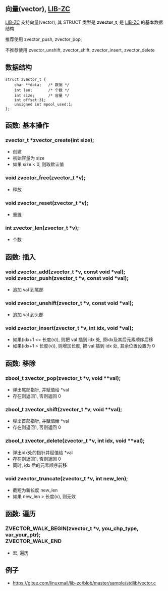 <A name="readme_md" id="readme_md"></A>

## 向量(vector), [LIB-ZC](https://gitee.com/linuxmail/lib-zc#readme_md)

[LIB-ZC](https://gitee.com/linuxmail/lib-zc#readme_md) 支持向量(vector),
其 STRUCT 类型是 **zvector_t**,
是 [LIB-ZC](https://gitee.com/linuxmail/lib-zc#readme_md) 的基本数据结构

推荐使用 zvector_push, zvector_pop;

不推荐使用 zvector_unshift, zvector_shift, zvector_insert, zvector_delete

## 数据结构

```
struct zvector_t {
    char **data;   /* 数据 */
    int len;       /* 个数 */
    int size;      /* 容量 */
    int offset:31;
    unsigned int mpool_used:1;
};
```

## 函数: 基本操作

### zvector_t *zvector_create(int size);

* 创建
* 初始容量为 size
* 如果 size &lt; 0, 则取默认值

### void zvector_free(zvector_t *v);

* 释放

### void zvector_reset(zvector_t *v);

* 重置

### int zvector_len(zvector_t *v);

* 个数

## 函数: 插入

### void zvector_add(zvector_t *v, const void *val);<BR />void zvector_push(zvector_t *v, const void *val);

* 追加 val 到尾部

### void zvector_unshift(zvector_t *v, const void *val);

* 追加 val 到头部

### void zvector_insert(zvector_t *v, int idx, void *val);

* 如果(idx+1 &lt;= 长度(v)), 则把 val 插到 idx 处, 原idx及其后元素顺序后移
* 如果(idx+1 &gt; 长度(v)), 则增加长度, 把 val 插到 idx 处, 其余位置设置为 0

## 函数: 移除

### zbool_t zvector_pop(zvector_t *v, void **val);

* 弹出尾部指针, 并赋值给 *val
* 存在则返回1, 否则返回 0

### zbool_t zvector_shift(zvector_t *v, void **val);

* 弹出首部指针, 并赋值给 *val
* 存在则返回1, 否则返回 0 

### zbool_t zvector_delete(zvector_t *v, int idx, void **val);

* 弹出idx处的指针并赋值给 *val
* 存在则返回1, 否则返回 0
* 同时, idx 后的元素顺序前移

### void zvector_truncate(zvector_t *v, int new_len);

* 截短为新长度 new_len
* 如果 new_len &gt; 长度(v), 则无效

## 函数: 遍历

### ZVECTOR_WALK_BEGIN(zvector_t *v, you_chp_type, var_your_ptr);<BR />ZVECTOR_WALK_END

* 宏, 遍历

## 例子

* https://gitee.com/linuxmail/lib-zc/blob/master/sample/stdlib/vector.c

